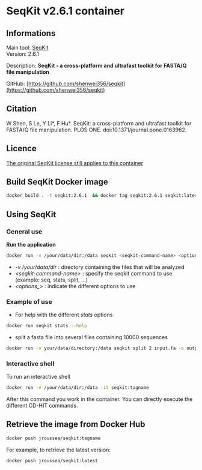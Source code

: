 # SeqKit v2.6.1 container

## Informations

Main tool: [SeqKit](https://bioinf.shenwei.me/seqkit/) \
Version: 2.6.1

Description: **SeqKit - a cross-platform and ultrafast toolkit for FASTA/Q file manipulation**

GitHub: [https://github.com/shenwei356/seqkit](https://github.com/shenwei356/seqkit) 

## Citation

W Shen, S Le, Y Li*, F Hu*. SeqKit: a cross-platform and ultrafast toolkit for FASTA/Q file manipulation. PLOS ONE. doi:10.1371/journal.pone.0163962. 

## Licence

[The original SeqKit license still applies to this container](https://github.com/shenwei356/seqkit/blob/master/LICENSE)

## Build SeqKit Docker image

```bash
docker build . -t seqkit:2.6.1  && docker tag seqkit:2.6.1 seqkit:latest
```

## Using SeqKit

### General use

**Run the application**
```bash
docker run -v /your/data/dir:/data seqkit <seqkit-command-name> <options>
```
* *-v /your/data/dir* : directory containing the files that will be analyzed 
* *\<seqkit-command-name\>* : specify the seqkit command to use (example: seq, stats, split, ...) 
* *\<options_\>* : indicate the different options to use

### Example of use

* For help with the different *stats* options
```bash
docker run seqkit stats --help
```
* split a fasta file into several files containing 10000 sequences
```bash
docker run -v your/data/directory:/data seqkit split 2 input.fa -o output -f -s 10000
```

### Interactive shell

To run an interactive shell
```bash
docker run -v /your/data/dir:/data -it seqkit:tagname
```
After this command you work in the container. You can directly execute the different CD-HIT commands.

## Retrieve the image from Docker Hub

```bash
docker push jroussea/seqkit:tagname
```
For example, to retrieve the latest version:
```bash
docker push jroussea/seqkit:latest
```
